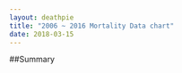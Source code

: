```yaml
---
layout: deathpie
title: "2006 ~ 2016 Mortality Data chart"
date: 2018-03-15
---
```

##Summary
